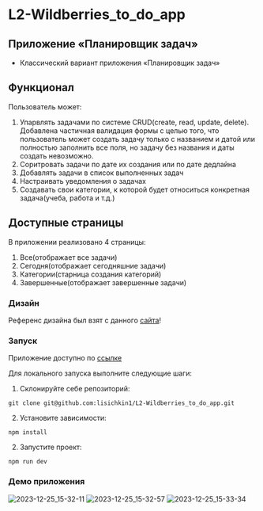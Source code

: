 # L2-Wildberries_to_do_app

## Приложение «Планировщик задач»

- Классический вариант приложения «Планировщик задач»

## Функционал

Пользователь может:

1. Упарвлять задачами по системе CRUD(create, read, update, delete). Добавлена частичная валидация формы с целью того, что пользователь может
   создать задачу только с названием и датой или полностью заполнить все поля, но задачу без названия и даты создать невозможно.
2. Соритровать задачи по дате их создания или по дате дедлайна
3. Добавлять задачи в список выполненных задач
4. Настраивать уведомления о задачах
5. Создавать свои категории, к которой будет относиться конкретная задача(учеба, работа и т.д.)

## Доступные страницы

В приложении реализовано 4 страницы:

1. Все(отображает все задачи)
2. Сегодня(отображает сегодняшние задачи)
3. Категории(старница создания категорий)
4. Завершенные(отображает завершенные задачи)

### Дизайн

Референс дизайна был взят с данного [сайта](https://www.behance.net/gallery/185102149/UX-Case-Study-Task-Ease-To-Do-List-App?tracking_source=search_projects&l=0)!

### Запуск

Приложение доступно по [ссылке](https://lisichkin1.github.io/L2-Wildberries_tic_tac_toe/)

Для локального запуска выполните следующие шаги:

1. Склонируйте себе репозиторий:

```
git clone git@github.com:lisichkin1/L2-Wildberries_to_do_app.git
```

2. Установите зависимости:

```
npm install
```

2. Запустите проект:

```
npm run dev
```

### Демо приложения

![2023-12-25_15-32-11](https://github.com/lisichkin1/L2-Wildberries_to_do_app/assets/91782961/ae71adfc-72cc-4b0a-a3a8-2c6c01510216)
![2023-12-25_15-32-57](https://github.com/lisichkin1/L2-Wildberries_to_do_app/assets/91782961/0f361e15-4f4e-4cbf-a376-4956f647da68)
![2023-12-25_15-33-34](https://github.com/lisichkin1/L2-Wildberries_to_do_app/assets/91782961/cbfc4c02-586f-4ee0-bc1d-062e75d04a1b)



